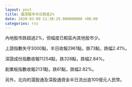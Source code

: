 ```yaml
---
layout: post
title: 滬深股市半日跌逾2%
date: 2020-03-09 11:38:29.000000000 +08:00
categories: rss
---
```


內地股市跌超過2%，但幅度已較區內其他股市少。

上證指數失守3000點，半日收報2961點，跌73點，跌幅2.41%。

深證成份指數收報11254點，跌328點，跌幅2.84%。

創業板指數收報2131點，跌61點，跌幅2.82%。

另外，北向的滬股通及深股通資金半日流出逾100億元人民幣。
